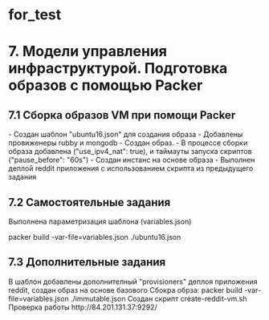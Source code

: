# for_test
<h1> 7. Модели управления инфраструктурой. Подготовка образов с помощью Packer  </h1>
<h2> 7.1 Сборка образов VM при помощи Packer</h2>
- Создан шаблон "ubuntu16.json" для создания образа
- Добавлены провиженеры rubby и mongodb 
- Создан образ.
- В процессе сборки образа  добавлена ("use_ipv4_nat": true), и таймауты запуска скриптов ("pause_before": "60s")
- Создан инстанс на основе образа
- Выполнен деплой reddit приложения с использованием скрипта из предыдущего задания 

<h2> 7.2 Самостоятельные задания </h2> 
Выполнена параметризация шаблона (variables.json)

packer build -var-file=variables.json ./ubuntu16.json

<h2> 7.3 Дополнительные задания </h2>
В шаблон добавлены дополнителный "provisioners" деплоя приложения reddit, cоздан образ на основе базового
Сбокра обрза:
packer build -var-file=variables.json ./immutable.json
Создан скрипт create-reddit-vm.sh 
Проверка работы http://84.201.131.37:9292/

